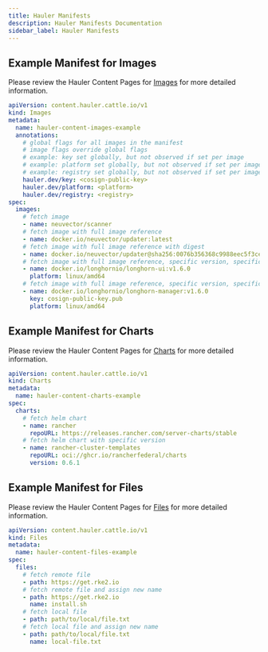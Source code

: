 ```yaml
---
title: Hauler Manifests
description: Hauler Manifests Documentation
sidebar_label: Hauler Manifests
---
```


## Example Manifest for Images

Please review the Hauler Content Pages for [Images](../hauler-usage/store/add/image.md) for more detailed information.

```yaml title="hauler-image-manifest.yaml"
apiVersion: content.hauler.cattle.io/v1
kind: Images
metadata:
  name: hauler-content-images-example
  annotations:
    # global flags for all images in the manifest
    # image flags override global flags
    # example: key set globally, but not observed if set per image
    # example: platform set globally, but not observed if set per image
    # example: registry set globally, but not observed if set per image
    hauler.dev/key: <cosign-public-key>
    hauler.dev/platform: <platform>
    hauler.dev/registry: <registry>
spec:
  images:
    # fetch image
    - name: neuvector/scanner
    # fetch image with full image reference
    - name: docker.io/neuvector/updater:latest
    # fetch image with full image reference with digest
    - name: docker.io/neuvector/updater@sha256:0076b356368c9988eec5f3cead771d29a377074b982f22800f4d9c8c3b215a56
    # fetch image with full image reference, specific version, specific platform
    - name: docker.io/longhornio/longhorn-ui:v1.6.0
      platform: linux/amd64
    # fetch image with full image reference, specific version, specific platform, and signature verification
    - name: docker.io/longhornio/longhorn-manager:v1.6.0
      key: cosign-public-key.pub
      platform: linux/amd64
```

## Example Manifest for Charts

Please review the Hauler Content Pages for [Charts](../hauler-usage/store/add/chart.md) for more detailed information.

```yaml title="hauler-chart-manifest.yaml"
apiVersion: content.hauler.cattle.io/v1
kind: Charts
metadata:
  name: hauler-content-charts-example
spec:
  charts:
    # fetch helm chart
    - name: rancher
      repoURL: https://releases.rancher.com/server-charts/stable
    # fetch helm chart with specific version
    - name: rancher-cluster-templates
      repoURL: oci://ghcr.io/rancherfederal/charts
      version: 0.6.1
```

## Example Manifest for Files

Please review the Hauler Content Pages for [Files](../hauler-usage/store/add/file.md) for more detailed information.

```yaml title="hauler-file-manifest.yaml"
apiVersion: content.hauler.cattle.io/v1
kind: Files
metadata:
  name: hauler-content-files-example
spec:
  files:
    # fetch remote file
    - path: https://get.rke2.io
    # fetch remote file and assign new name
    - path: https://get.rke2.io
      name: install.sh
    # fetch local file
    - path: path/to/local/file.txt
    # fetch local file and assign new name
    - path: path/to/local/file.txt
      name: local-file.txt
```
